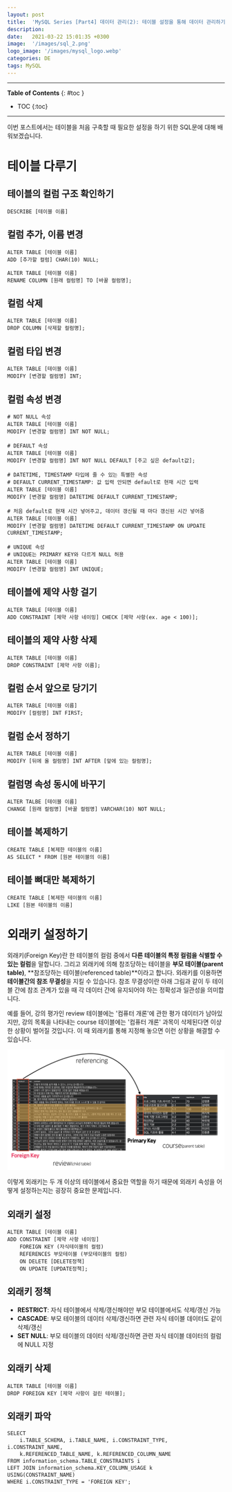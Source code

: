 ```yaml
---
layout: post
title:  'MySQL Series [Part4] 데이터 관리(2): 테이블 설정을 통해 데이터 관리하기'
description: 
date:   2021-03-22 15:01:35 +0300
image:  '/images/sql_2.png'
logo_image: '/images/mysql_logo.webp'
categories: DE
tags: MySQL
---
```


---
**Table of Contents**
{: #toc }
*  TOC
{:toc}

---  

이번 포스트에서는 테이블을 처음 구축할 때 필요한 설정을 하기 위한 SQL문에 대해 배워보겠습니다. 

# 테이블 다루기  

## 테이블의 컬럼 구조 확인하기  

```
DESCRIBE [테이블 이름]
```  

## 컬럼 추가, 이름 변경  

```
ALTER TABLE [테이블 이름] 
ADD [추가할 컬럼] CHAR(10) NULL;
```

```
ALTER TABLE [테이블 이름]
RENAME COLUMN [원래 컬럼명] TO [바꿀 컬럼명];
```

## 컬럼 삭제

```
ALTER TABLE [테이블 이름]
DROP COLUMN [삭제할 컬럼명];
```

## 컬럼 타입 변경  

```
ALTER TABLE [테이블 이름]
MODIFY [변경할 컬럼명] INT;
```  

## 컬럼 속성 변경  

```
# NOT NULL 속성
ALTER TABLE [테이블 이름]
MODIFY [변경할 컬럼명] INT NOT NULL;

# DEFAULT 속성
ALTER TABLE [테이블 이름]
MODIFY [변경할 컬럼명] INT NOT NULL DEFAULT [주고 싶은 default값];

# DATETIME, TIMESTAMP 타입에 줄 수 있는 특별한 속성
# DEFAULT CURRENT_TIMESTAMP: 값 입력 안되면 default로 현재 시간 입력
ALTER TABLE [테이블 이름]
MODIFY [변경할 컬럼명] DATETIME DEFAULT CURRENT_TIMESTAMP;

# 처음 default로 현재 시간 넣어주고, 데이터 갱신될 때 마다 갱신된 시간 넣어줌  
ALTER TABLE [테이블 이름]
MODIFY [변경할 컬럼명] DATETIME DEFAULT CURRENT_TIMESTAMP ON UPDATE CURRENT_TIMESTAMP;

# UNIQUE 속성
# UNIQUE는 PRIMARY KEY와 다르게 NULL 허용
ALTER TABLE [테이블 이름]
MODIFY [변경할 컬럼명] INT UNIQUE;
```  

## 테이블에 제약 사항 걸기  

```
ALTER TABLE [테이블 이름]
ADD CONSTRAINT [제약 사항 네이밍] CHECK [제약 사항(ex. age < 100)];
```  

## 테이블의 제약 사항 삭제

```
ALTER TABLE [테이블 이름]
DROP CONSTRAINT [제약 사항 이름];
```

## 컬럼 순서 앞으로 당기기  

```
ALTER TABLE [테이블 이름]
MODIFY [컬럼명] INT FIRST;
```

## 컬럼 순서 정하기

```
ALTER TABLE [테이블 이름]
MODIFY [뒤에 올 컬럼명] INT AFTER [앞에 있는 컬럼명];
```  

## 컬럼명 속성 동시에 바꾸기

```
ALTER TALBE [테이블 이름]
CHANGE [원래 컬럼명] [바꿀 컬럼명] VARCHAR(10) NOT NULL;
```  

## 테이블 복제하기

```
CREATE TABLE [복제한 테이블의 이름]
AS SELECT * FROM [원본 테이블의 이름]
```

## 테이블 뼈대만 복제하기

```
CREATE TABLE [복제한 테이블의 이름]
LIKE [원본 테이블의 이름]
```  

# 외래키 설정하기  

외래키(Foreign Key)란 한 테이블의 컬럼 중에서 **다른 테이블의 특정 컬럼을 식별할 수 있는 컬럼**을 말합니다. 그리고 외래키에 의해 참조당하는 테이블을 **부모 테이블(parent table)**, **참조당하는 테이블(referenced table)**이라고 합니다. 외래키를 이용하면 **테이블간의 참조 무결성**을 지킬 수 있습니다. 참조 무결성이란 아래 그림과 같이 두 테이블 간에 참조 관계가 있을 때 각 데이터 간에 유지되어야 하는 정확성과 일관성을 의미합니다.  

예를 들어, 강의 평가인 review 테이블에는 '컴퓨터 개론'에 관한 평가 데이터가 남아있지만, 강의 목록을 나타내는 course 테이블에는 '컴퓨터 개론' 과목이 삭제된다면 이상한 상황이 벌어질 것입니다. 이 때 외래키를 통해 지정해 놓으면 이런 상황을 해결할 수 있습니다. 

![](/images/sql_2.png)  

이렇게 외래키는 두 개 이상의 테이블에서 중요한 역할을 하기 때문에 외래키 속성을 어떻게 설정하는지는 굉장히 중요한 문제입니다.  

## 외래키 설정

```
ALTER TABLE [테이블 이름]
ADD CONSTRAINT [제약 사항 네이밍]
    FOREIGN KEY (자식테이블의 컬럼)
    REFERENCES 부모테이블 (부모테이블의 컬럼)
    ON DELETE [DELETE정책]
    ON UPDATE [UPDATE정책];
```  

## 외래키 정책
- **RESTRICT**: 자식 테이블에서 삭제/갱신해야만 부모 테이블에서도 삭제/갱신 가능
- **CASCADE**: 부모 테이블의 데이터 삭제/갱신하면 관련 자식 테이블 데이터도 같이 삭제/갱신
- **SET NULL**: 부모 테이블의 데이터 삭제/갱신하면 관련 자식 테이블 데이터의 컬럼에 NULL 지정  

## 외래키 삭제

```
ALTER TABLE [테이블 이름]
DROP FOREIGN KEY [제약 사항이 걸린 테이블];
```

## 외래키 파악

```
SELECT
    i.TABLE_SCHEMA, i.TABLE_NAME, i.CONSTRAINT_TYPE, i.CONSTRAINT_NAME,
    k.REFERENCED_TABLE_NAME, k.REFERENCED_COLUMN_NAME
FROM information_schema.TABLE_CONSTRAINTS i
LEFT JOIN information_schema.KEY_COLUMN_USAGE k
USING(CONSTRAINT_NAME)
WHERE i.CONSTRAINT_TYPE = 'FOREIGN KEY';
```